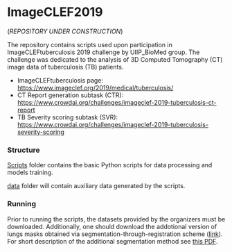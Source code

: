 # ImageCLEF2019

(*REPOSITORY UNDER CONSTRUCTION*)

The repository contains scripts used upon participation in ImageCLEFtuberculosis 2019 challenge by UIIP_BioMed group.
The challenge was dedicated to the analysis of 3D Computed Tomography (CT) image data of tuberculosis (TB) patients.

* ImageCLEFtuberculosis page: https://www.imageclef.org/2019/medical/tuberculosis/
* CT Report generation subtask (CTR): https://www.crowdai.org/challenges/imageclef-2019-tuberculosis-ct-report
* TB Severity scoring subtask (SVR): https://www.crowdai.org/challenges/imageclef-2019-tuberculosis-severity-scoring

### Structure

[Scripts](Scripts/README.md) folder contains the basic Python scripts for data processing and models training.

[data](data/README.md) folder will contain auxiliary data generated by the scripts.

### Running

Prior to running the scripts, the datasets provided by the organizers must be downloaded. 
Additionally, one should download the addotional version of lungs masks 
obtained via segmentation-through-registration scheme ([link](https://drive.google.com/file/d/1DKPcSQLZ-Ff7Xp2fSnc46O9cqLM24aV3/view?usp=sharing)).
For short description of the additional segmentation method see [this PDF](http://ceur-ws.org/Vol-1866/paper_146.pdf).
